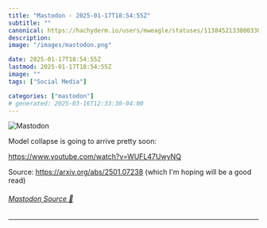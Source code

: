 ```yaml
---
title: "Mastodon - 2025-01-17T18:54:55Z"
subtitle: ""
canonical: https://hachyderm.io/users/mweagle/statuses/113845213300033097
description:
image: "/images/mastodon.png"

date: 2025-01-17T18:54:55Z
lastmod: 2025-01-17T18:54:55Z
image: ""
tags: ["Social Media"]

categories: ["mastodon"]
# generated: 2025-03-16T12:33:30-04:00
---
```

![Mastodon](/images/mastodon.png)

<p>Model collapse is going to arrive pretty soon:</p><p><a href="https://www.youtube.com/watch?v=WUFL47UwyNQ" target="_blank" rel="nofollow noopener noreferrer" translate="no"><span class="invisible">https://www.</span><span class="ellipsis">youtube.com/watch?v=WUFL47UwyN</span><span class="invisible">Q</span></a></p><p>Source: <a href="https://arxiv.org/abs/2501.07238" target="_blank" rel="nofollow noopener noreferrer" translate="no"><span class="invisible">https://</span><span class="">arxiv.org/abs/2501.07238</span><span class="invisible"></span></a> (which I&#39;m hoping will be a good read)</p>


###### [Mastodon Source 🐘](https://hachyderm.io/@mweagle/113845213300033097)

___
